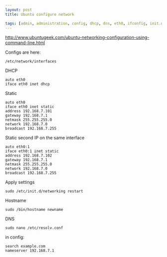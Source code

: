 ```yaml
---
layout: post
title: Ubuntu configure network

tags: [admin, administration, config, dhcp, dns, eth0, ifconfig, init.d, interface, ip, network, ubuntu]
---
```


http://www.ubuntugeek.com/ubuntu-networking-configuration-using-command-line.html

Configs are here:

    /etc/network/interfaces

DHCP

    auto eth0
    iface eth0 inet dhcp

Static

    auto eth0
    iface eth0 inet static
    address 192.168.7.101
    gateway 192.168.7.1
    netmask 255.255.255.0
    network 192.168.7.0
    broadcast 192.168.7.255

Static second IP on the same interface

    auto eth0:1
    iface eth0:1 inet static
    address 192.168.7.102
    gateway 192.168.7.1
    netmask 255.255.255.0
    network 192.168.7.0
    broadcast 192.168.7.255

Apply settings

    sudo /etc/init.d/networking restart

Hostname

    sudo /bin/hostname newname

DNS

    sudo nano /etc/resolv.conf

in config:

    search example.com
    nameserver 192.168.7.1
